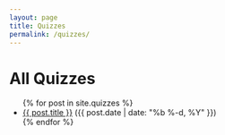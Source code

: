 ```yaml
---
layout: page
title: Quizzes
permalink: /quizzes/
---
```

<h1>All Quizzes</h1>
<ul>
  {% for post in site.quizzes %}
    <li>
      <a href="{{ post.url | relative_url }}">{{ post.title }}</a>
      ({{ post.date | date: "%b %-d, %Y" }})
    </li>
  {% endfor %}
</ul>